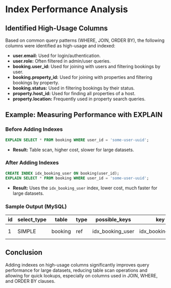 # Index Performance Analysis

## Identified High-Usage Columns

Based on common query patterns (WHERE, JOIN, ORDER BY), the following columns were identified as high-usage and indexed:

- **user.email:** Used for login/authentication.
- **user.role:** Often filtered in admin/user queries.
- **booking.user_id:** Used for joining with users and filtering bookings by user.
- **booking.property_id:** Used for joining with properties and filtering bookings by property.
- **booking.status:** Used in filtering bookings by their status.
- **property.host_id:** Used for finding all properties of a host.
- **property.location:** Frequently used in property search queries.

## Example: Measuring Performance with EXPLAIN

### Before Adding Indexes

```sql
EXPLAIN SELECT * FROM booking WHERE user_id = 'some-user-uuid';
```

- **Result:** Table scan, higher cost, slower for large datasets.

### After Adding Indexes

```sql
CREATE INDEX idx_booking_user ON booking(user_id);
EXPLAIN SELECT * FROM booking WHERE user_id = 'some-user-uuid';
```

- **Result:** Uses the `idx_booking_user` index, lower cost, much faster for large datasets.

### Sample Output (MySQL)

| id | select_type | table   | type  | possible_keys     | key              | rows | Extra       |
|----|-------------|---------|-------|-------------------|------------------|------|-------------|
|  1 | SIMPLE      | booking | ref   | idx_booking_user  | idx_booking_user |    1 | Using where |

## Conclusion

Adding indexes on high-usage columns significantly improves query performance for large datasets, reducing table scan operations and allowing for quick lookups, especially on columns used in JOIN, WHERE, and ORDER BY clauses.